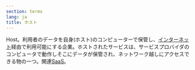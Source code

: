 ```yaml
---
section: terms
lang: ja
title: ホスト
---
```


Host。利用者のデータを自身(ホスト)のコンピューターで保管し、[インターネット](/glossary/ja/terms/internet/)経由で利用可能にする企業。ホストされたサービスは、サービスプロバイダのコンピュータで動作しそこにデータが保管され、ネットワーク越しにアクセスできる物の一つ。関連[SaaS](/glossary/ja/terms/saas/)。
